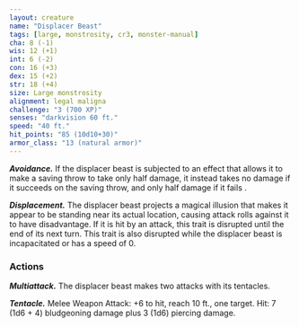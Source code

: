 ```yaml
---
layout: creature
name: "Displacer Beast"
tags: [large, monstrosity, cr3, monster-manual]
cha: 8 (-1)
wis: 12 (+1)
int: 6 (-2)
con: 16 (+3)
dex: 15 (+2)
str: 18 (+4)
size: Large monstrosity
alignment: legal maligna
challenge: "3 (700 XP)"
senses: "darkvision 60 ft."
speed: "40 ft."
hit_points: "85 (10d10+30)"
armor_class: "13 (natural armor)"
---
```


***Avoidance.*** If the displacer beast is subjected to an effect that allows it to make a saving throw to take only half damage, it instead takes no damage if it succeeds on the saving throw, and only half damage if it fails .

***Displacement.*** The displacer beast projects a magical illusion that makes it appear to be standing near its actual location, causing attack rolls against it to have disadvantage. If it is hit by an attack, this trait is disrupted until the end of its next turn. This trait is also disrupted while the displacer beast is incapacitated or has a speed of 0.

### Actions

***Multiattack.*** The displacer beast makes two attacks with its tentacles.

***Tentacle.*** Melee Weapon Attack: +6 to hit, reach 10 ft., one target. Hit: 7 (1d6 + 4) bludgeoning damage plus 3 (1d6) piercing damage.